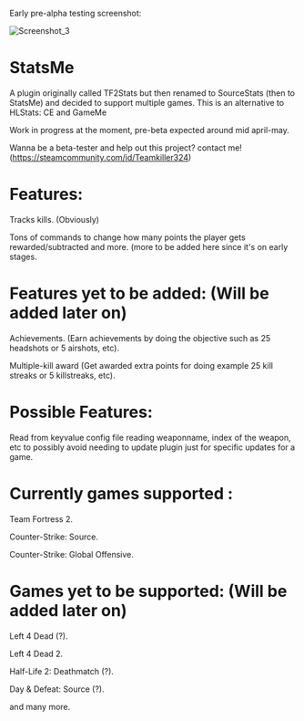 Early pre-alpha testing screenshot:

![Screenshot_3](https://user-images.githubusercontent.com/49116354/113496802-88576e00-94fd-11eb-86f1-2222986da34d.jpg)

# StatsMe
A plugin originally called TF2Stats but then renamed to SourceStats (then to StatsMe) and decided to support multiple games. This is an alternative to HLStats: CE and GameMe

Work in progress at the moment, pre-beta expected around mid april-may.

Wanna be a beta-tester and help out this project? contact me! (https://steamcommunity.com/id/Teamkiller324)

# Features:
Tracks kills. (Obviously)

Tons of commands to change how many points the player gets rewarded/subtracted and more.
(more to be added here since it's on early stages.

# Features yet to be added: (Will be added later on)
Achievements. (Earn achievements by doing the objective such as 25 headshots or 5 airshots, etc).

Multiple-kill award (Get awarded extra points for doing example 25 kill streaks or 5 killstreaks, etc).

# Possible Features:
Read from keyvalue config file reading weaponname, index of the weapon, etc to possibly avoid needing to update plugin just for specific updates for a game.

# Currently games supported :
Team Fortress 2.

Counter-Strike: Source.

Counter-Strike: Global Offensive.

# Games yet to be supported: (Will be added later on)
Left 4 Dead (?).

Left 4 Dead 2.

Half-Life 2: Deathmatch (?).

Day & Defeat: Source (?).

and many more.
